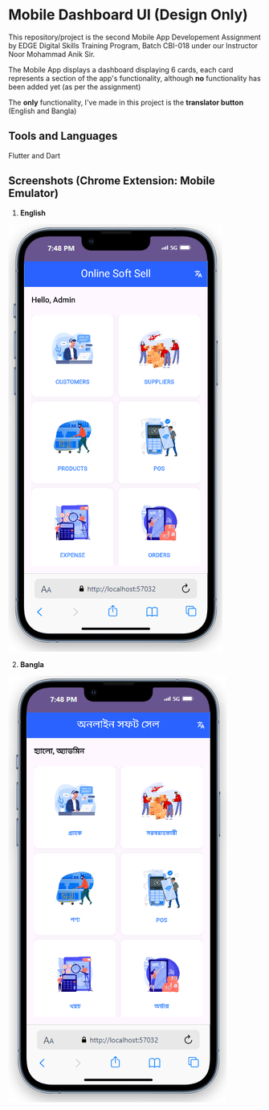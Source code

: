 
# Mobile Dashboard UI (Design Only)

This repository/project is the second Mobile App Developement Assignment by EDGE Digital Skills Training Program, Batch CBI-018 under our Instructor Noor Mohammad Anik Sir.

The Mobile App displays a dashboard displaying 6 cards, each card represents a section of the app's functionality, although **no** functionality has been added yet (as per the assignment)

The **only** functionality, I've made in this project is the **translator button** (English and Bangla)

## Tools and Languages
Flutter and Dart

## Screenshots (Chrome Extension: Mobile Emulator)
1. **English**

![App Screenshot](assets/images/ss1.PNG)


2. **Bangla**

![App Screenshot](assets/images/ss2.PNG)

